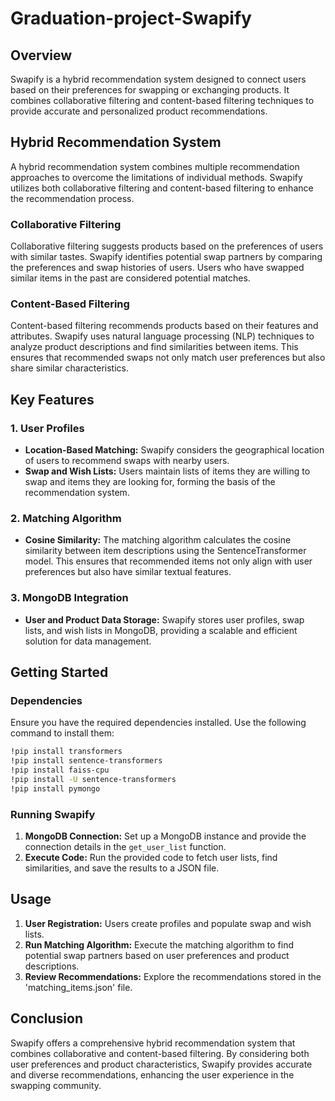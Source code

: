 # Graduation-project-Swapify


## Overview
Swapify is a hybrid recommendation system designed to connect users based on their preferences for swapping or exchanging products. It combines collaborative filtering and content-based filtering techniques to provide accurate and personalized product recommendations.

## Hybrid Recommendation System
A hybrid recommendation system combines multiple recommendation approaches to overcome the limitations of individual methods. Swapify utilizes both collaborative filtering and content-based filtering to enhance the recommendation process.

### Collaborative Filtering
Collaborative filtering suggests products based on the preferences of users with similar tastes. Swapify identifies potential swap partners by comparing the preferences and swap histories of users. Users who have swapped similar items in the past are considered potential matches.

### Content-Based Filtering
Content-based filtering recommends products based on their features and attributes. Swapify uses natural language processing (NLP) techniques to analyze product descriptions and find similarities between items. This ensures that recommended swaps not only match user preferences but also share similar characteristics.

## Key Features

### 1. User Profiles
- **Location-Based Matching:** Swapify considers the geographical location of users to recommend swaps with nearby users.
- **Swap and Wish Lists:** Users maintain lists of items they are willing to swap and items they are looking for, forming the basis of the recommendation system.

### 2. Matching Algorithm
- **Cosine Similarity:** The matching algorithm calculates the cosine similarity between item descriptions using the SentenceTransformer model. This ensures that recommended items not only align with user preferences but also have similar textual features.

### 3. MongoDB Integration
- **User and Product Data Storage:** Swapify stores user profiles, swap lists, and wish lists in MongoDB, providing a scalable and efficient solution for data management.

## Getting Started

### Dependencies
Ensure you have the required dependencies installed. Use the following command to install them:

```bash
!pip install transformers
!pip install sentence-transformers
!pip install faiss-cpu
!pip install -U sentence-transformers
!pip install pymongo
```

### Running Swapify
1. **MongoDB Connection:** Set up a MongoDB instance and provide the connection details in the `get_user_list` function.
2. **Execute Code:** Run the provided code to fetch user lists, find similarities, and save the results to a JSON file.

## Usage
1. **User Registration:** Users create profiles and populate swap and wish lists.
2. **Run Matching Algorithm:** Execute the matching algorithm to find potential swap partners based on user preferences and product descriptions.
3. **Review Recommendations:** Explore the recommendations stored in the 'matching_items.json' file.

## Conclusion
Swapify offers a comprehensive hybrid recommendation system that combines collaborative and content-based filtering. By considering both user preferences and product characteristics, Swapify provides accurate and diverse recommendations, enhancing the user experience in the swapping community.
